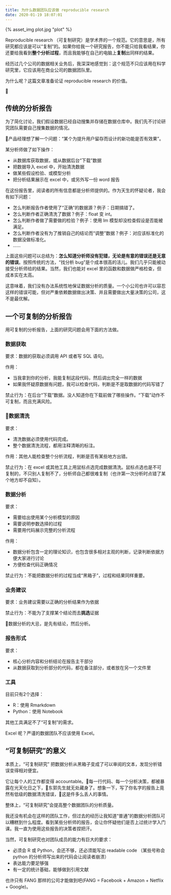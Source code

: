 ```yaml
---
title: 为什么数据团队应该做 reproducible research
date: 2020-01-19 18:07:01
---
```


{% asset_img plot.jpg "plot" %}

Reproducible research （可复制研究）是学术界的一个规范。它的意思是，所有研究都应该是可以“复制”的。如果你给我一个研究报告，你不能只给我看结果，你还要给我看到**整个分析过程**，而且我能够在自己的电脑上**复制**出同样的结果。

经历过几个公司的数据相关业务后，我深深地感觉到：这个规范不只应该用在科学研究里，它应该用在商业公司的数据团队里。

为什么呢？这篇文章准备论证 reproducible research 的价值。

<!-- more -->

## 传统的分析报告

为了简化讨论，我们假设数据已经自动搜集并存储在数据仓库中。我们先不讨论研究团队需要自己搜集数据的情况。

产品经理想了解一个问题：“某个为提升用户留存而设计的新功能是否有效果”。

某分析师做了如下操作：
- 从数据库获取数据，或从数据后台“下载”数据
- 把数据导入 excel 中，开始清洗数据
- 做某些假设检验、或模型分析
- 把分析结果展示在 excel 中，或另外写一份 word 报告

在这份报告里，阅读者的所有信息都是分析师提供的。作为天生的怀疑论者，我会有如下问题：
- 怎么判断报告作者使用了“正确”的数据源？例子：日期搞错了。
- 怎么判断作者正确清洗了数据？例子：float 变 int。
- 怎么判断作者做了需要做的检验？例子：使用 lm 模型却没检查假设是否能被满足。
- 怎么判断作者没有为了推销自己的结论而“调整”数据？例子：对应该标准化的数据没做标准化。
- ......

上面这些问题可以总结为：**怎么知道分析师没有犯错，无论是有意的错误还是无意的错误**。按照传统的方法，“找分析 bug”是个成本很高的活儿。我们几乎只能被动接受分析师给的结果。当然，我们也能对 excel 里的函数和数据做严格检查，但成本实在太高。

这意味着，我们没有办法系统性地保证数据分析的质量。一个小公司也许可以容忍这样的错误可能，但对严重依赖数据做出决策、并且需要做出大量决策的公司，这不是最优解。

## 一个可复制的分析报告

用可复制的分析报告，上面的研究问题会用下面的方法做。

### 数据获取

要求：数据的获取必须调用 API 或者写 SQL 语句。

作用：
- 当我拿到你的分析，我能复制这段代码，然后调出完全一样的数据
- 如果我怀疑原数据有问题，我可以检查代码，判断是不是取数据的代码写错了

禁止行为：在后台“下载”数据。没人知道你在下载前做了哪些操作。“下载”动作不可复制，而且充满风险。

### 数据清洗

要求：
- 清洗数据必须使用代码完成。
- 整个数据清洗流程，都用注释清晰的标注。

作用：其他人能检查整个分析流程，判断是否有某些地方出错。

禁止行为：在 excel 或其他工具上用鼠标点选完成数据清洗。鼠标点选也是不可复制的，不只别人复制不了，分析师自己都很难复制（也许第一次分析时点错了某个地方却不自知）。

### 数据分析

要求：
- 需要给出使用某个分析模型的原因
- 需要说明参数选择的过程
- 需要用代码展示完整的分析流程


作用：
- 数据分析包含一定的理论知识，也包含很多相对主观的判断，记录判断依据方便大家进行讨论
- 方便检查代码正确情况

禁止行为：不能把数据分析的过程当成“黑箱子”，过程和结果同样重要。

### 业务建议

要求：业务建议需要以正确的分析结果作为依据

禁止行为：不能为了支撑某个结论而去**挑选**证据

数据分析的大忌，是先有结论，然后分析。

### 报告形式

要求：
- 核心分析内容和分析结论在报告主干部分
- 从数据获取到分析部分的代码，都在备注部分，或者放在另一个文件里

### 工具

目前只有2个选择：
- R：使用 Rmarkdown 
- Python：使用 Notebook

其他工具满足不了“可复制”的需求。

Excel 呢？严谨的数据团队不应该使用 Excel。

## “可复制研究”的意义

本质上，“可复制研究” 把数据分析从黑箱子变成了可以审阅的文本，发现分析错误变得相对便宜。

它让每个人的工作都变得 accountable。每一行代码、每一个分析决策，都被暴露在光天化日之下，东郭先生就无处藏身了。想象一下，写了你名字的报告上竟然有低级的数据清洗错误，这是件多么丢人的事情。

整体上，“可复制研究”会提高整个数据团队的分析质量。

我还没有机会在这样的团队工作，但过去的经历让我知道“普通”的数据分析团队可以糟糕到什么程度。看到某些分析师的报告，会让你怀疑他们是否上过统计学入门课。我一直为使用这些报告的决策者捏把汗。

当然，可复制研究也对团队成员的能力有巨大的要求：
- 必须会 R 或 Python，会还不够，还必须能写出 readable code （某些号称会 python 的分析师写出来的代码会让阅读者崩溃）
- 表达能力要足够强
- 有一定的统计基础，能够做到引用文献

也许只有 FANG 那样的公司才能做到吧(FANG = Facebook + Amazon + Netflix + Google)。
